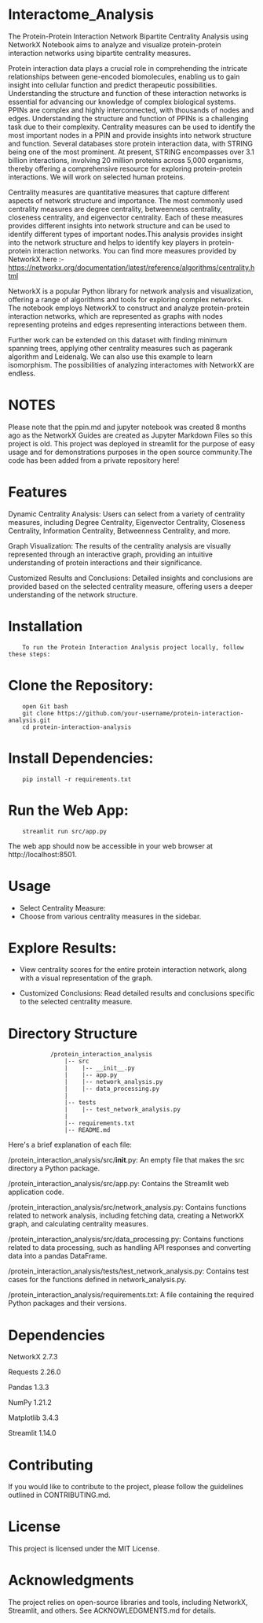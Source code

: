 # Interactome_Analysis
The Protein-Protein Interaction Network Bipartite Centrality Analysis using NetworkX Notebook aims to analyze and visualize protein-protein interaction networks using bipartite centrality measures. 

Protein interaction data plays a crucial role in comprehending the intricate relationships between gene-encoded biomolecules, enabling us to gain insight into cellular function and predict therapeutic possibilities. Understanding the structure and function of these interaction networks is essential for advancing our knowledge of complex biological systems. PPINs are complex and highly interconnected, with thousands of nodes and edges. Understanding the structure and function of PPINs is a challenging task due to their complexity. Centrality measures can be used to identify the most important nodes in a PPIN and provide insights into network structure and function.
Several databases store protein interaction data, with STRING being one of the most prominent. At present, STRING encompasses over 3.1 billion interactions, involving 20 million proteins across 5,000 organisms, thereby offering a comprehensive resource for exploring protein-protein interactions. We will work on selected human proteins. 

Centrality measures are quantitative measures that capture different aspects of network structure and importance. The most commonly used centrality measures are degree centrality, betweenness centrality, closeness centrality, and eigenvector centrality. Each of these measures provides different insights into network structure and can be used to identify different types of important nodes.This analysis provides insight into the network structure and helps to identify key players in protein-protein interaction networks. You can find more measures provided by NetworkX here :- https://networkx.org/documentation/latest/reference/algorithms/centrality.html 

NetworkX is a popular Python library for network analysis and visualization, offering a range of algorithms and tools for exploring complex networks. The notebook employs NetworkX to construct and analyze protein-protein interaction networks, which are represented as graphs with nodes representing proteins and edges representing interactions between them.

Further work can be extended on this dataset with finding minimum spanning trees, applying other centrality measures such as pagerank algorithm and Leidenalg. We can also use this example to learn isomorphism. The possibilities of analyzing interactomes with NetworkX are endless.

# NOTES
Please note that the ppin.md and jupyter notebook was created 8 months ago as the NetworkX Guides are created as Jupyter Markdown Files so this project is old. This project was deployed in streamlit for the purpose of easy usage and for demonstrations purposes in the open source community.The code has been added from a private repository here!

# Features
Dynamic Centrality Analysis: Users can select from a variety of centrality measures, including Degree Centrality, Eigenvector Centrality, Closeness Centrality, Information Centrality, Betweenness Centrality, and more.

Graph Visualization: The results of the centrality analysis are visually represented through an interactive graph, providing an intuitive understanding of protein interactions and their significance.

Customized Results and Conclusions: Detailed insights and conclusions are provided based on the selected centrality measure, offering users a deeper understanding of the network structure.

# Installation
        To run the Protein Interaction Analysis project locally, follow these steps:

# Clone the Repository:

        open Git bash
        git clone https://github.com/your-username/protein-interaction-analysis.git
        cd protein-interaction-analysis

# Install Dependencies:
        pip install -r requirements.txt

# Run the Web App:


        streamlit run src/app.py

The web app should now be accessible in your web browser at http://localhost:8501.

# Usage
- Select Centrality Measure:
- Choose from various centrality measures in the sidebar.

# Explore Results:
- View centrality scores for the entire protein interaction network, along with a visual representation of the graph.

- Customized Conclusions:
Read detailed results and conclusions specific to the selected centrality measure.

# Directory Structure
                /protein_interaction_analysis
                    |-- src
                    |    |-- __init__.py
                    |    |-- app.py
                    |    |-- network_analysis.py
                    |    |-- data_processing.py
                    |
                    |-- tests
                    |    |-- test_network_analysis.py
                    |
                    |-- requirements.txt
                    |-- README.md
                    
Here's a brief explanation of each file:

/protein_interaction_analysis/src/__init__.py: An empty file that makes the src directory a Python package.

/protein_interaction_analysis/src/app.py: Contains the Streamlit web application code.

/protein_interaction_analysis/src/network_analysis.py: Contains functions related to network analysis, including fetching data, creating a NetworkX graph, and calculating centrality measures.

/protein_interaction_analysis/src/data_processing.py: Contains functions related to data processing, such as handling API responses and converting data into a pandas DataFrame.

/protein_interaction_analysis/tests/test_network_analysis.py: Contains test cases for the functions defined in network_analysis.py.

/protein_interaction_analysis/requirements.txt: A file containing the required Python packages and their versions.

# Dependencies

NetworkX 2.7.3

Requests 2.26.0

Pandas 1.3.3

NumPy 1.21.2

Matplotlib 3.4.3

Streamlit 1.14.0

# Contributing
If you would like to contribute to the project, please follow the guidelines outlined in CONTRIBUTING.md.

# License
This project is licensed under the MIT License.

# Acknowledgments
The project relies on open-source libraries and tools, including NetworkX, Streamlit, and others. See ACKNOWLEDGMENTS.md for details.
